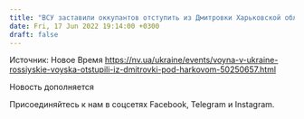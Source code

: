```yaml
---
title: "ВСУ заставили оккупантов отступить из Дмитровки Харьковской области — Генштаб"
date: Fri, 17 Jun 2022 19:14:00 +0300
draft: false
---
```

Источник: Новое Время https://nv.ua/ukraine/events/voyna-v-ukraine-rossiyskie-voyska-otstupili-iz-dmitrovki-pod-harkovom-50250657.html


Новость дополняется

Присоединяйтесь к нам в соцсетях Facebook, Telegram и Instagram.
